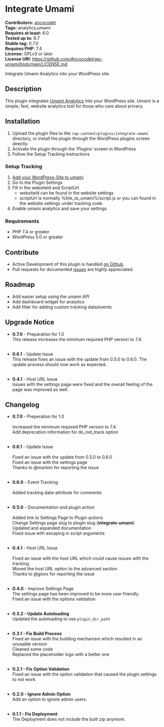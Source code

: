 # Integrate Umami #
**Contributors:** [ancocodet](https://github.com/Ancocodet) <br>
**Tags:** analytics,umami <br>
**Requires at least:** 6.0 <br>
**Tested up to:** 6.7 <br>
**Stable tag:** 0.7.0 <br>
**Requires PHP:** 7.4 <br>
**License:** GPLv3 or later <br>
**License URI:** https://github.com/Ancocodet/wp-umami/blob/main/LICENSE.md <br>

Integrate Umami Analytics into your WordPress site.

## Description ##

This plugin integrates [Umami Analytics](https://umami.is/) into your WordPress site.
Umami is a simple, fast, website analytics tool for those who care about privacy.

## Installation ##

1. Upload the plugin files to the `/wp-content/plugins/integrate-umami` directory, or install the plugin through the WordPress plugins screen directly.
2. Activate the plugin through the ‘Plugins’ screen in WordPress
3. Follow the Setup Tracking instructions

### Setup Tracking ###
1. [Add your WordPress-Site to umami](https://umami.is/docs/add-a-website)
2. Go to the Plugin Settings
3. Fill in the websiteId and ScriptUrl
   * websiteId can be found in the website settings
   * scriptUrl is normally %link_to_umami%/script.js or you can found in the website settings under tracking code
4. Enable umami analytics and save your settings

### Requirements ###
* PHP 7.4 or greater
* WordPress 5.0 or greater

## Contribute ##

* Active Development of this plugin is handled [on Github](https://github.com/Ancocodet/wp-umami).
* Pull requests for documented [issues](https://github.com/Ancocodet/wp-umami/issues) are highly appreciated.

## Roadmap ##

* Add easier setup using the umami API
* Add dashboard widget for analytics
* Add filter for adding custom tracking data/events

## Upgrade Notice ##

- **0.7.0** - Preparation for 1.0<br>
This release increases the minimum required PHP version to 7.4.
<br><br>

- **0.6.1** - Update Issue<br>
This release fixes an issue with the update from 0.5.0 to 0.6.0. The update process should now work as expected.
<br><br>

- **0.4.1** - Host URL Issue <br> 
Issues with the settings page were fixed and the overall feeling of the page was improved as well.

## Changelog ##

- **0.7.0** - Preperation for 1.0<br>
<br>Increased the minimum required PHP version to 7.4
<br>Add deprecation information for do_not_track option
<br><br>

- **0.6.1** - Update Issue<br>
<br>Fixed an issue with the update from 0.5.0 to 0.6.0
<br>Fixed an issue with the settings page
<br>Thanks to @markim for reporting the issue
<br><br>

- **0.6.0** - Event Tracking<br>
<br>Added tracking data-attribute for comments
<br><br>

- **0.5.0** - Documentation and plugin action<br>
<br>Added link to Settings Page to Plugin actions
<br>Change Settings page slug to plugin slug (**integrate-umami**)
<br>Updated and expanded documentation
<br>Fixed issue with escaping in script arguments
<br><br>

- **0.4.1** - Host URL Issue <br>
<br>Fixed an issue with the host URL which could cause issues with the tracking.
<br>Moved the host URL option to the advanced section
<br>Thanks to @gioxx for reporting the issue
<br><br>

- **0.4.0** - Improve Settings Page <br> The settings page has been improved to be more user friendly.
<br>Fixed an issue with the options validation
<br><br> 
- **0.3.2 - Update Autoloading** <br> Updated the autoloading to use `plugin_dir_path`
<br><br>
- **0.3.1 - Fix Build Process** <br> Fixed an issue with the building mechanism which resulted in an unusable version
<br>Cleaned some code
<br>Replaced the placeholder logo with a better one
<br><br>
- **0.2.1 - Fix Option Validation** <br> Fixed an issue with the option validation that caused the plugin settings to not work.
<br><br>
- **0.2.0 - Ignore Admin Option** <br> Add an option to ignore admin users.
<br><br>
- **0.1.1 - Fix Deployment** <br> The Deployment does not include the built zip anymore.
